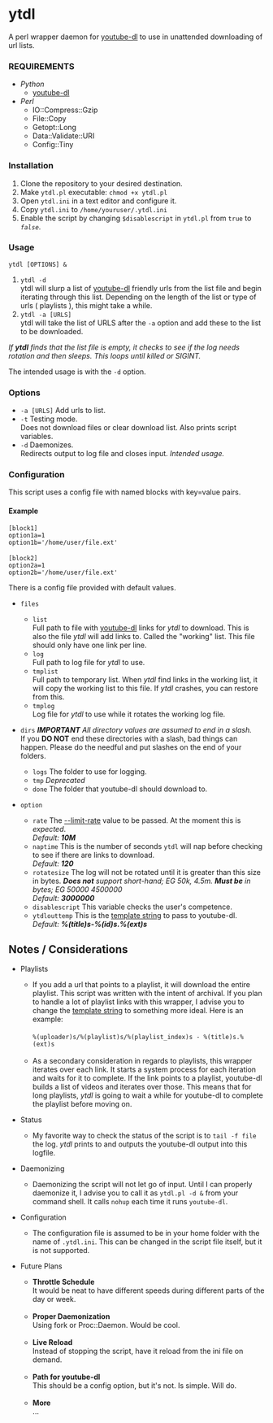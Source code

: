 # ytdl
A perl wrapper daemon for [youtube-dl](https://rg3.github.io/youtube-dl/) to use in unattended downloading of url lists.

### REQUIREMENTS

* *Python*
    * [youtube-dl](https://rg3.github.io/youtube-dl/)
* *Perl*
    * IO::Compress::Gzip
    * File::Copy
    * Getopt::Long
    * Data::Validate::URI
    * Config::Tiny

### Installation

1. Clone the repository to your desired destination.
2. Make `ytdl.pl` executable: `chmod +x ytdl.pl`
3. Open `ytdl.ini` in a text editor and configure it.
4. Copy `ytdl.ini` to `/home/youruser/.ytdl.ini`
5. Enable the script by changing `$disablescript` in `ytdl.pl` from `true` to *`false`*.

### Usage

`ytdl [OPTIONS] &`

1. `ytdl -d`<BR>ytdl will slurp a list of [youtube-dl](https://rg3.github.io/youtube-dl/) friendly urls from the list file and begin iterating through this list. Depending on the length of the list or type of urls ( playlists ), this might take a while.
2. `ytdl -a [URLS]`<BR>ytdl will take the list of URLS after the `-a` option and add these to the list to be downloaded.

*If __ytdl__ finds that the list file is empty, it checks to see if the log needs rotation and then sleeps. This loops until killed or SIGINT.*

The intended usage is with the `-d` option.

### Options

* `-a [URLS]` Add urls to list.
* `-t` Testing mode.<BR>Does not download files or clear download list. Also prints script variables.
* `-d` Daemonizes.<BR>Redirects output to log file and closes input. *Intended usage.*

### Configuration

This script uses a config file with named blocks with key=value pairs.

#### Example

`[block1]`<br>
`option1a=1`<br>
`option1b='/home/user/file.ext'`<br><br>
`[block2]`<br>
`option2a=1`<br>
`option2b='/home/user/file.ext'`

There is a config file provided with default values.

- `files`

    * `list`<BR>Full path to file with [youtube-dl](https://rg3.github.io/youtube-dl/) links for *ytdl* to download. This is also the file *ytdl* will add links to. Called the "working" list. This file should only have one link per line.
    * `log`<BR> Full path to log file for *ytdl* to use.
    * `tmplist`<BR>Full path to temporary list. When *ytdl* find links in the working list, it will copy the working list to this file. If *ytdl* crashes, you can restore from this.
    * `tmplog`<BR>Log file for *ytdl* to use while it rotates the working log file.


- `dirs` *__IMPORTANT__ All directory values are assumed to end in a slash.* <BR> If you __DO NOT__ end these directories with a slash, bad things can happen. Please do the needful and put slashes on the end of your folders.

    * `logs` The folder to use for logging.
    * `tmp` *Deprecated*
    * `done` The folder that youtube-dl should download to.


- `option`

    * `rate` The [--limit-rate](https://github.com/rg3/youtube-dl/blob/master/README.md#download-options) value to be passed. At the moment this is *expected*.<BR>*Default: __10M__*
    * `naptime` This is the number of seconds `ytdl` will nap before checking to see if there are links to download.<BR>*Default: __120__*
    * `rotatesize` The log will not be rotated until it is greater than this size in bytes. _**Does not** support short-hand; EG 50k, 4.5m. **Must be** in bytes; EG 50000 4500000_<BR>*Default: __3000000__*
    * `disablescript` This variable checks the user's competence.
    * `ytdlouttemp` This is the [template string](https://github.com/rg3/youtube-dl/blob/master/README.md#output-template) to pass to youtube-dl.<BR>*Default: __%(title)s-%(id)s.%(ext)s__*


## Notes / Considerations

- Playlists

    * If you add a url that points to a playlist, it will download the entire playlist. This script was written with the intent of archival. If you plan to handle a lot of playlist links with this wrapper, I advise you to change the [template string](https://github.com/rg3/youtube-dl/blob/master/README.md#output-template) to something more ideal. Here is an example:<BR><BR>`%(uploader)s/%(playlist)s/%(playlist_index)s - %(title)s.%(ext)s`<BR><BR>
    * As a secondary consideration in regards to playlists, this wrapper iterates over each link. It starts a system process for each iteration and waits for it to complete. If the link points to a playlist, youtube-dl builds a list of videos and iterates over those. This means that for long playlists, *ytdl* is going to wait a while for youtube-dl to complete the playlist before moving on.


- Status

    * My favorite way to check the status of the script is to `tail -f file` the log. *ytdl* prints to and outputs the youtube-dl output into this logfile.


- Daemonizing

    * Daemonizing the script will not let go of input. Until I can properly daemonize it, I advise you to call it as `ytdl.pl -d &` from your command shell. It calls `nohup` each time it runs `youtube-dl`.


- Configuration

    * The configuration file is assumed to be in your home folder with the name of `.ytdl.ini`. This can be changed in the script file itself, but it is not supported.


- Future Plans

    * **Throttle Schedule**<BR>It would be neat to have different speeds during different parts of the day or week.<BR><BR>
    * **Proper Daemonization**<BR>Using fork or Proc::Daemon. Would be cool.<BR><BR>
    * **Live Reload**<BR>Instead of stopping the script, have it reload from the ini file on demand.<BR><BR>
    * **Path for youtube-dl**<BR>This should be a config option, but it's not. Is simple. Will do.<BR><BR>
    * **More**<BR> ... <BR><BR>

